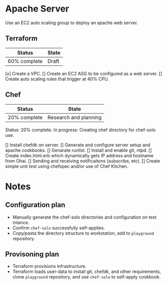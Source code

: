 # Apache Server

Use an EC2 auto scaling group to deploy an apache web server.

## Terraform

| Status | State
| --- | ---
| 60% complete | Draft

[x] Create a VPC.
[] Create an EC2 ASG to be configured as a web server.
[] Create auto scaling rules that trigger at 40% CPU.

## Chef

| Status | State
| --- | ---
| 20% complete | Research and planning

Status: 20% complete.
In progress: Creating chef directory for chef-solo use.

[] Install chefdk on server.
[] Generate and configure server setup and apache cookbooks.
[] Genarate runlist.
[] Install and enable git, ntpd.
[] Create index.html.erb which dynamically gets IP address and hostname from Ohai.
[] Sending and receiving notificaitons (subscribe, etc).
[] Create simple unit test using chefspec and/or use of Chef Kitchen.

# Notes

## Configuration plan

* Manually generate the chef-solo directories and configuration on test intance.
* Confirm `chef-solo` successfully self-applies.
* Copy/pasta the directory structure to workstation, add to `playground` repository.

## Provisoning plan

* Terraform provisions infrastructure.
* Terraform loads user-data to install git, chefdk, and other requirements, clone `playground` repository, and use `chef-solo` to self-apply cookbook.
